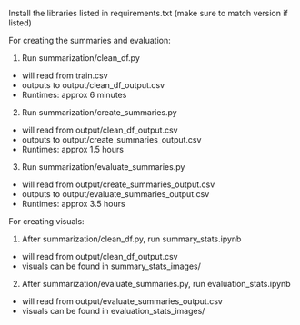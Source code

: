 Install the libraries listed in requirements.txt (make sure to match version if listed)

For creating the summaries and evaluation:
1. Run summarization/clean_df.py
  - will read from train.csv
  - outputs to output/clean_df_output.csv
  - Runtimes: approx 6 minutes
2. Run summarization/create_summaries.py
  - will read from output/clean_df_output.csv
  - outputs to output/create_summaries_output.csv
  - Runtimes: approx 1.5 hours
3. Run summarization/evaluate_summaries.py
  - will read from output/create_summaries_output.csv
  - outputs to output/evaluate_summaries_output.csv
  - Runtimes: approx 3.5 hours

For creating visuals:
1. After summarization/clean_df.py, run summary_stats.ipynb
  - will read from output/clean_df_output.csv
  - visuals can be found in summary_stats_images/
2. After summarization/evaluate_summaries.py, run evaluation_stats.ipynb
  - will read from output/evaluate_summaries_output.csv
  - visuals can be found in evaluation_stats_images/